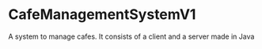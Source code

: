 # CafeManagementSystemV1
 A system to manage cafes. It consists of a client and a server made in Java
